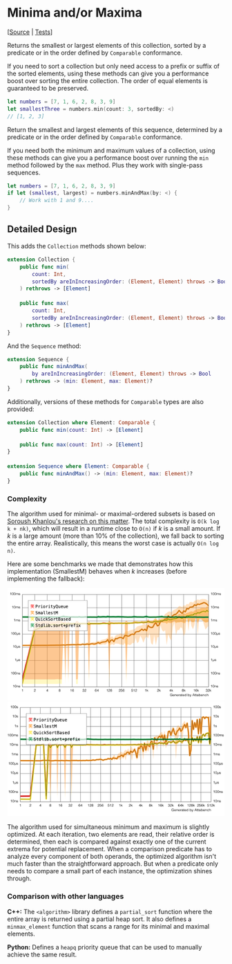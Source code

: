 # Minima and/or Maxima

[[Source](https://github.com/apple/swift-algorithms/blob/main/Sources/Algorithms/MinMax.swift) | 
 [Tests](https://github.com/apple/swift-algorithms/blob/main/Tests/SwiftAlgorithmsTests/MinMaxTests.swift)]

Returns the smallest or largest elements of this collection, sorted by a predicate or in the order defined by `Comparable` conformance.

If you need to sort a collection but only need access to a prefix or suffix of the sorted elements, using these methods can give you a performance boost over sorting the entire collection. The order of equal elements is guaranteed to be preserved.

```swift
let numbers = [7, 1, 6, 2, 8, 3, 9]
let smallestThree = numbers.min(count: 3, sortedBy: <)
// [1, 2, 3]
```

Return the smallest and largest elements of this sequence, determined by a predicate or in the order defined by `Comparable` conformance.

If you need both the minimum and maximum values of a collection, using these methods can give you a performance boost over running the `min` method followed by the `max` method. Plus they work with single-pass sequences.

```swift
let numbers = [7, 1, 6, 2, 8, 3, 9]
if let (smallest, largest) = numbers.minAndMax(by: <) {
    // Work with 1 and 9....
}
```

## Detailed Design

This adds the `Collection` methods shown below:

```swift
extension Collection {
    public func min(
        count: Int, 
        sortedBy areInIncreasingOrder: (Element, Element) throws -> Bool
    ) rethrows -> [Element]
    
    public func max(
        count: Int, 
        sortedBy areInIncreasingOrder: (Element, Element) throws -> Bool
    ) rethrows -> [Element]
}
```

And the `Sequence` method:

```swift
extension Sequence {
    public func minAndMax(
        by areInIncreasingOrder: (Element, Element) throws -> Bool
    ) rethrows -> (min: Element, max: Element)?
}
```

Additionally, versions of these methods for `Comparable` types are also provided:

```swift
extension Collection where Element: Comparable {
    public func min(count: Int) -> [Element]

    public func max(count: Int) -> [Element]
}

extension Sequence where Element: Comparable {
    public func minAndMax() -> (min: Element, max: Element)?
}
```

### Complexity

The algorithm used for minimal- or maximal-ordered subsets is based on [Soroush Khanlou's research on this matter](https://khanlou.com/2018/12/analyzing-complexity/). The total complexity is `O(k log k + nk)`, which will result in a runtime close to `O(n)` if *k* is a small amount. If *k* is a large amount (more than 10% of the collection), we fall back to sorting the entire array. Realistically, this means the worst case is actually `O(n log n)`.

Here are some benchmarks we made that demonstrates how this implementation (SmallestM) behaves when *k* increases (before implementing the fallback):

![Benchmark](Resources/SortedPrefix/FewElements.png)
![Benchmark 2](Resources/SortedPrefix/ManyElements.png)

The algorithm used for simultaneous minimum and maximum is slightly optimized. At each iteration, two elements are read, their relative order is determined, then each is compared against exactly one of the current extrema for potential replacement. When a comparison predicate has to analyze every component of both operands, the optimized algorithm isn't much faster than the straightforward approach. But when a predicate only needs to compare a small part of each instance, the optimization shines through.

### Comparison with other languages

**C++:** The `<algorithm>` library defines a `partial_sort` function where the entire array is returned using a partial heap sort. It also defines a `minmax_element` function that scans a range for its minimal and maximal elements.

**Python:** Defines a `heapq` priority queue that can be used to manually achieve the same result.

